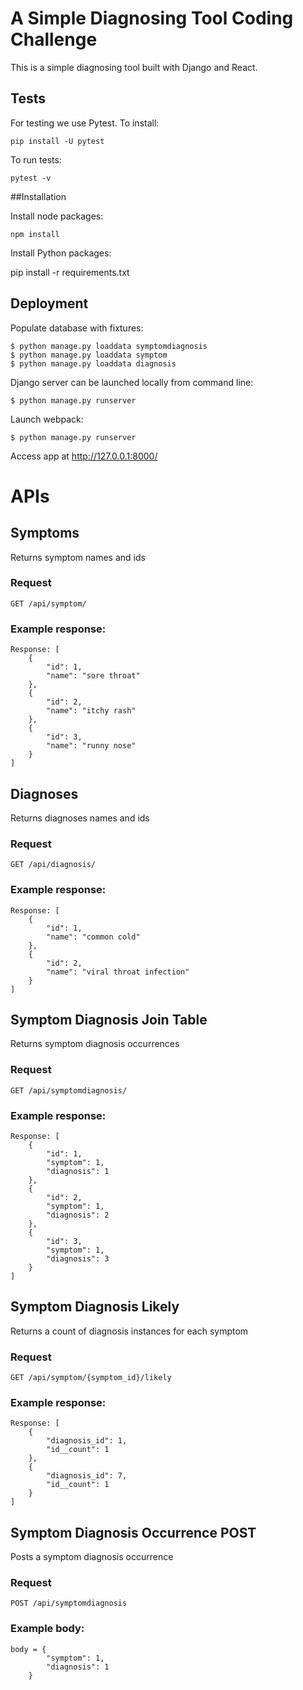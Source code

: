 # A Simple Diagnosing Tool Coding Challenge

This is a simple diagnosing tool built with Django and React.

## Tests

For testing we use Pytest. To install:

```
pip install -U pytest

```

To run tests:

```
pytest -v
```

##Installation

Install node packages:

```
npm install
```

Install Python packages:

pip install -r requirements.txt

## Deployment

Populate database with fixtures:

```
$ python manage.py loaddata symptomdiagnosis
$ python manage.py loaddata symptom
$ python manage.py loaddata diagnosis

```

Django server can be launched locally from command line:

```
$ python manage.py runserver
```

Launch webpack:

```
$ python manage.py runserver
```

Access app at http://127.0.0.1:8000/

# APIs

## Symptoms

Returns symptom names and ids

### Request

`GET /api/symptom/`

### Example response:

```
Response: [
    {
        "id": 1,
        "name": "sore throat"
    },
    {
        "id": 2,
        "name": "itchy rash"
    },
    {
        "id": 3,
        "name": "runny nose"
    }
]

```

## Diagnoses

Returns diagnoses names and ids

### Request

`GET /api/diagnosis/`

### Example response:

```
Response: [
    {
        "id": 1,
        "name": "common cold"
    },
    {
        "id": 2,
        "name": "viral throat infection"
    }
]

```

## Symptom Diagnosis Join Table

Returns symptom diagnosis occurrences

### Request

`GET /api/symptomdiagnosis/`

### Example response:

```
Response: [
    {
        "id": 1,
        "symptom": 1,
        "diagnosis": 1
    },
    {
        "id": 2,
        "symptom": 1,
        "diagnosis": 2
    },
    {
        "id": 3,
        "symptom": 1,
        "diagnosis": 3
    }
]

```

## Symptom Diagnosis Likely

Returns a count of diagnosis instances for each symptom

### Request

`GET /api/symptom/{symptom_id}/likely`

### Example response:

```
Response: [
    {
        "diagnosis_id": 1,
        "id__count": 1
    },
    {
        "diagnosis_id": 7,
        "id__count": 1
    }
]

```

## Symptom Diagnosis Occurrence POST

Posts a symptom diagnosis occurrence

### Request

`POST /api/symptomdiagnosis`

### Example body:

```
body = {
        "symptom": 1,
        "diagnosis": 1
    }
```
